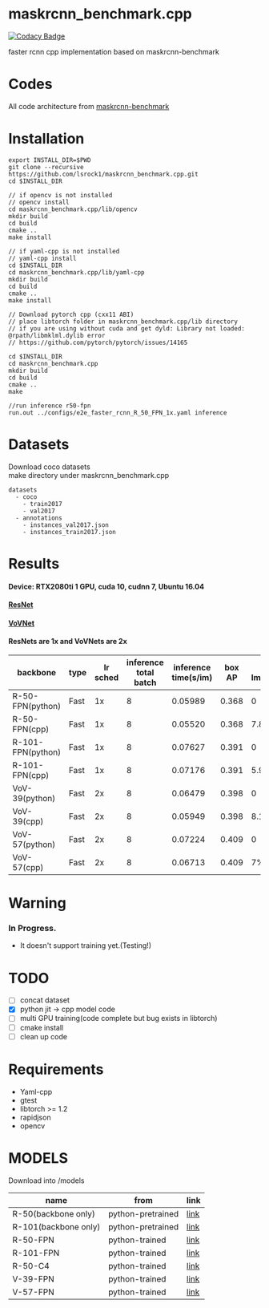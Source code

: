 # maskrcnn_benchmark.cpp
[![Codacy Badge](https://api.codacy.com/project/badge/Grade/ac72184a19964cfda7c306cb8b1877d8)](https://www.codacy.com/manual/lsrock1/maskrcnn_benchmark.cpp?utm_source=github.com&amp;utm_medium=referral&amp;utm_content=lsrock1/maskrcnn_benchmark.cpp&amp;utm_campaign=Badge_Grade)

faster rcnn cpp implementation based on maskrcnn-benchmark

# Codes
All code architecture from [maskrcnn-benchmark](https://github.com/facebookresearch/maskrcnn-benchmark)


# Installation
```
export INSTALL_DIR=$PWD
git clone --recursive https://github.com/lsrock1/maskrcnn_benchmark.cpp.git
cd $INSTALL_DIR

// if opencv is not installed
// opencv install
cd maskrcnn_benchmark.cpp/lib/opencv
mkdir build
cd build
cmake ..
make install

// if yaml-cpp is not installed
// yaml-cpp install
cd $INSTALL_DIR
cd maskrcnn_benchmark.cpp/lib/yaml-cpp
mkdir build
cd build
cmake ..
make install

// Download pytorch cpp (cxx11 ABI)
// place libtorch folder in maskrcnn_benchmark.cpp/lib directory
// if you are using without cuda and get dyld: Library not loaded: @rpath/libmklml.dylib error
// https://github.com/pytorch/pytorch/issues/14165

cd $INSTALL_DIR
cd maskrcnn_benchmark.cpp
mkdir build
cd build
cmake ..
make

//run inference r50-fpn
run.out ../configs/e2e_faster_rcnn_R_50_FPN_1x.yaml inference

```

# Datasets
Download coco datasets  
make directory under maskrcnn_benchmark.cpp
```
datasets
  - coco
    - train2017
    - val2017
  - annotations
    - instances_val2017.json
    - instances_train2017.json
```

# Results

#### Device:  RTX2080ti 1 GPU, cuda 10, cudnn 7, Ubuntu 16.04
#### [ResNet](https://arxiv.org/abs/1512.03385)
#### [VoVNet](https://arxiv.org/abs/1904.09730)
#### ResNets are 1x and VoVNets are 2x

backbone | type | lr sched | inference total batch | inference time(s/im) | box AP | Speed Improvement
-- | -- | -- | -- | -- | -- | --
R-50-FPN(python) | Fast | 1x | 8 | 0.05989 | 0.368 | 0
R-50-FPN(cpp) | Fast | 1x | 8 | 0.05520 | 0.368 | 7.8%
R-101-FPN(python) | Fast | 1x | 8 | 0.07627 | 0.391 | 0
R-101-FPN(cpp) | Fast | 1x | 8 | 0.07176 | 0.391 | 5.9%
VoV-39(python) | Fast | 2x | 8 | 0.06479 | 0.398 | 0
VoV-39(cpp) | Fast | 2x | 8 | 0.05949 | 0.398 | 8.1%
VoV-57(python) | Fast | 2x | 8 | 0.07224 | 0.409 | 0
VoV-57(cpp) | Fast | 2x | 8 | 0.06713 | 0.409 | 7%

# Warning
### In Progress.  
* It doesn't support training yet.(Testing!)

# TODO
- [ ] concat dataset
- [x] python jit -> cpp model code
- [ ] multi GPU training(code complete but bug exists in libtorch)
- [ ] cmake install
- [ ] clean up code

# Requirements
* Yaml-cpp
* gtest
* libtorch >= 1.2
* rapidjson
* opencv

# MODELS
Download into /models 

name | from | link 
-- | -- | -- 
R-50(backbone only) | python-pretrained | [link](https://www.dropbox.com/s/2q808v0p2j75lfq/resnet50_cpp.pth?dl=0)
R-101(backbone only) | python-pretrained | [link](https://www.dropbox.com/s/h5a51ur3qvrdjh5/resnet101_cpp.pth?dl=0)
R-50-FPN | python-trained | [link](https://www.dropbox.com/s/4uvdc8kaluelzx8/frcn_r50_fpn_cpp.pth?dl=0)
R-101-FPN | python-trained | [link](https://www.dropbox.com/s/sgo3k502kegmcxa/frcn_r101_fpn_cpp.pth?dl=0)
R-50-C4 | python-trained | [link](https://www.dropbox.com/s/zu1yzt9ydlnqin4/frcn_r50_c4_cpp.pth?dl=0)
V-39-FPN | python-trained | [link](https://www.dropbox.com/s/h0rgqyy375m3rhv/frcn_v39_fpn_cpp.pth?dl=0)
V-57-FPN | python-trained | [link](https://www.dropbox.com/s/18alpuwz8ft9d86/frcn_v57_fpn_cpp.pth?dl=0)
